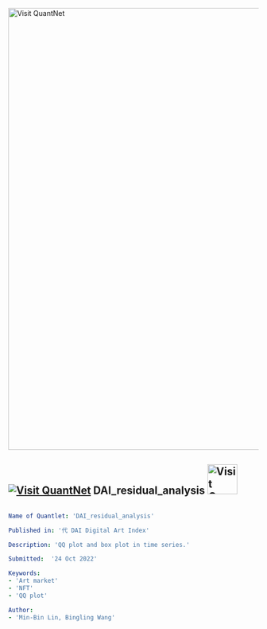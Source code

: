 [<img src="https://github.com/QuantLet/Styleguide-and-FAQ/blob/master/pictures/banner.png" width="888" alt="Visit QuantNet">](http://quantlet.de/)

## [<img src="https://github.com/QuantLet/Styleguide-and-FAQ/blob/master/pictures/qloqo.png" alt="Visit QuantNet">](http://quantlet.de/) **DAI_residual_analysis** [<img src="https://github.com/QuantLet/Styleguide-and-FAQ/blob/master/pictures/QN2.png" width="60" alt="Visit QuantNet 2.0">](http://quantlet.de/)

```yaml

Name of Quantlet: 'DAI_residual_analysis'

Published in: '代 DAI Digital Art Index'

Description: 'QQ plot and box plot in time series.'

Submitted:  '24 Oct 2022'

Keywords: 
- 'Art market'
- 'NFT'
- 'QQ plot'

Author: 
- 'Min-Bin Lin, Bingling Wang'

```